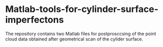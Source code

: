 # Matlab-tools-for-cylinder-surface-imperfectons
The repository contains two Matlab files for postprosccsing of the point cloud data obtained after geometrical scan of the cylider surface.
